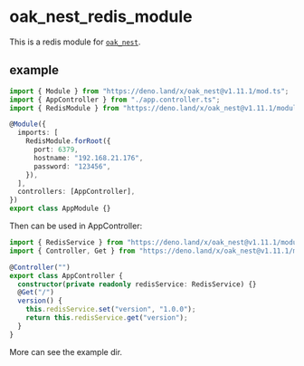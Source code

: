 # oak_nest_redis_module

This is a redis module for [`oak_nest`](https://deno.land/x/oak_nest).

## example

```typescript
import { Module } from "https://deno.land/x/oak_nest@v1.11.1/mod.ts";
import { AppController } from "./app.controller.ts";
import { RedisModule } from "https://deno.land/x/oak_nest@v1.11.1/modules/redis/mod.ts";

@Module({
  imports: [
    RedisModule.forRoot({
      port: 6379,
      hostname: "192.168.21.176",
      password: "123456",
    }),
  ],
  controllers: [AppController],
})
export class AppModule {}
```

Then can be used in AppController:

```ts
import { RedisService } from "https://deno.land/x/oak_nest@v1.11.1/modules/redis/mod.ts";
import { Controller, Get } from "https://deno.land/x/oak_nest@v1.11.1/mod.ts";

@Controller("")
export class AppController {
  constructor(private readonly redisService: RedisService) {}
  @Get("/")
  version() {
    this.redisService.set("version", "1.0.0");
    return this.redisService.get("version");
  }
}
```

More can see the example dir.
